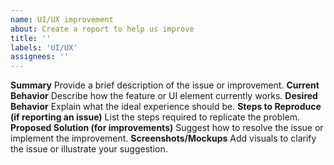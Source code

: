 ```yaml
---
name: UI/UX improvement
about: Create a report to help us improve
title: ''
labels: 'UI/UX'
assignees: ''
---
```

**Summary**
Provide a brief description of the issue or improvement.
**Current Behavior**
Describe how the feature or UI element currently works.
**Desired Behavior**
Explain what the ideal experience should be.
**Steps to Reproduce (if reporting an issue)**
List the steps required to replicate the problem.
**Proposed Solution (for improvements)**
Suggest how to resolve the issue or implement the improvement.
**Screenshots/Mockups**
Add visuals to clarify the issue or illustrate your suggestion.
